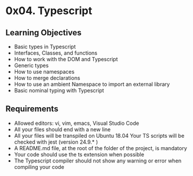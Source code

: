 # **0x04. Typescript**


## **Learning Objectives**
- Basic types in Typescript
- Interfaces, Classes, and functions
- How to work with the DOM and Typescript
- Generic types
- How to use namespaces
- How to merge declarations
- How to use an ambient Namespace to import an external library
- Basic nominal typing with Typescript

## **Requirements**
- Allowed editors: vi, vim, emacs, Visual Studio Code
- All your files should end with a new line
- All your files will be transpiled on Ubuntu 18.04
Your TS scripts will be checked with jest (version 24.9.* )
- A README.md file, at the root of the folder of the project, is mandatory
- Your code should use the ts extension when possible
- The Typescript compiler should not show any warning or error when compiling your code